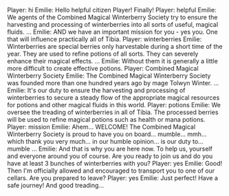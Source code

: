 Player: hi
Emilie: Hello helpful citizen Player! Finally!
Player: helpful
Emilie: We agents of the Combined Magical Winterberry Society try to ensure the harvesting and processing of winterberries into all sorts of useful, magical fluids. ...
Emilie: AND we have an important mission for you - yes you. One that will influence practically all of Tibia.
Player: winterberries
Emilie: Winterberries are special berries only harvestable during a short time of the year. They are used to refine potions of all sorts. They can severely enhance their magical effects. ...
Emilie: Without them it is generally a little more difficult to create effective potions.
Player: Combined Magical Winterberry Society
Emilie: The Combined Magical Winterberry Society was founded more than one hundred years ago by mage Tolwyn Winter. ...
Emilie: It's our duty to ensure the harvesting and processing of winterberries to secure a steady flow of the appropriate magical resources for potions and other magical fluids in this world.
Player: potions
Emilie: We oversee the treading of winterberries in all of Tibia. The processed berries will be used to refine magical potions such as health or mana potions.
Player: mission
Emilie: Ahem... WELCOME! The Combined Magical Winterberry Society is proud to have you on board... mumble... mmh... which thank you very much... in our humble opinion... is our duty to... mumble ...
Emilie: And that is why you are here now. To help us, yourself and everyone around you of course. Are you ready to join us and do you have at least 3 bunches of winterberries with you?
Player: yes
Emilie: Good! Then I'm officially allowed and encouraged to transport you to one of our cellars. Are you prepared to leave?
Player: yes
Emilie: Just perfect! Have a safe journey! And good treading...